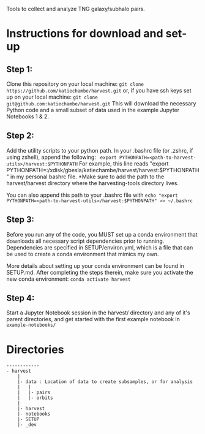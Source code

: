 Tools to collect and analyze TNG galaxy/subhalo pairs. 

# Instructions for download and set-up

Step 1:
-------
Clone this repository on your local machine:
```git clone https://github.com/katiechambe/harvest.git```
or, if you have ssh keys set up on your local machine:
```git clone git@github.com:katiechambe/harvest.git```
This will download the necessary Python code and a small subset of data 
used in the example Jupyter Notebooks 1 & 2.

Step 2:
-------
Add the utility scripts to your python path. In your .bashrc file (or .zshrc, if using zshell),
append the following:
``` export PYTHONPATH=<path-to-harvest-utils>/harvest:$PYTHONPATH```
For example, this line reads "export PYTHONPATH=:/xdisk/gbesla/katiechambe/harvest/harvest:$PYTHONPATH" 
in my personal bashrc file. *Make sure to add the path to the harvest/harvest directory where the harvesting-tools directory lives. 


You can also append this path to your .bashrc file with 
```echo "export PYTHONPATH=<path-to-harvest-utils>/harvest:$PYTHONPATH" >> ~/.bashrc```

Step 3:
-------
Before you run any of the code, you MUST set up a conda environment that 
downloads all necessary script dependencies prior to running. 
Dependencies are specified in SETUP/environ.yml, which is a file that can be used 
to create a conda environment that mimics my own. 

More details about setting up your conda environment can be found in SETUP.md. 
After completing the steps therein, make sure you activate the new conda environment:
```conda activate harvest```

Step 4:
-------
Start a Jupyter Notebook session in the harvest/ directory and any of it's parent directories, and get started with the first example notebook in ```example-notebooks/``` 

# Directories
```
------------
- harvest
    |
    |- data : Location of data to create subsamples, or for analysis
    |   | 
    |   |- pairs
    |   |- orbits
    |
    |- harvest
    |- notebooks
    |- SETUP
    |- _dev
```
